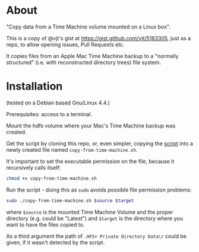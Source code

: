 About
=====

"Copy data from a Time Machine volume mounted on a Linux box".

This is a copy of @vjt's gist at https://gist.github.com/vjt/5183305, just as a repo, to allow opening issues, Pull Requests etc.

It copies files from an Apple Mac Time Machine backup to a "normally structured" (i.e. with reconstructed directory trees) file system.

Installation
============
(tested on a Debian based Gnu/Linux 4.4.)

Prerequisites: access to a terminal.

Mount the hdfs volume where your Mac's Time Machine backup was created.

Get the script by cloning this repo, or, even simpler, copying the [script](https://raw.githubusercontent.com/dr0i/copy-from-mac-time-machine/master/copy-from-time-machine.sh) into a newly created file named `copy-from-time-machine.sh`.

It's important to set the executable permission on the file, because it recursively calls itself:

```bash
chmod +x copy-from-time-machine.sh
```
Run the script - doing this as `sudo` avoids possible file permission problems:

```bash
sudo ./copy-from-time-machine.sh $source $target
```

where `$source` is the mounted Time Machine Volume and the proper directory (e.g. could be "Latest") and `$target` is the directory where you want to have the files copied to.

As a third argument the path of `.HFS+ Private Directory Data\r` could be given, if it wasn't detected by the script.
